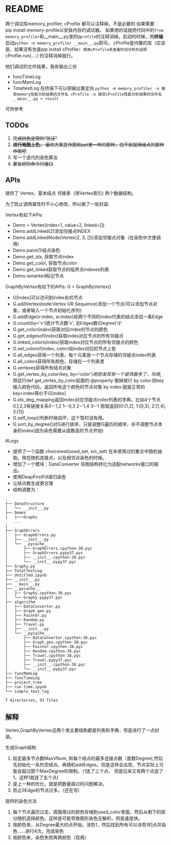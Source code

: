 # README


两个调试库memory_profiler, cProfile
都可以注释掉，不是必要的
如果需要：
pip install memory-profile以安装内存的调试器。
如果用的话就把代码中的`from memory_profiler`和__main__.py里的`@profile`的注释消掉。启动的时候，用**终端**启动`python -m memory_profiler __main__.py`即可。
cProfile是内置的库（应该是，如果没有也是pip install cProfile`)
使用cProfile来查看时间分析的话把`cProfile.run(....)`的注释消掉就行。

他们调试的文件结果，我有输出三份
* funcTimeLog
* funcMemLog
* TotaltestLog
在终端下可以把输出重定向
`python -m memory_profiler -o 接受memory性能分析结果的文件名 cProfile -o 接受cProfile性能分析结果的文件名 __main__.py > result`



可供参考

## TODOs
1. ~~完成四色定理的“验证”~~
2. ~~**进行地图上色**， 最优方案是作图和ppt里一样的那种，找不到就用结点的那种作图吧~~
3. 写一个迭代的染色算法
4. ~~更友好的命令行接口~~
## APIs

提供了
Vertex，基本结点
邻接表（用Vertex索引)
两个数据结构。

为了防止调用属性时不小心修改，所以做了一些封装:

Vertex有如下APIs:
* Demo = Vertex(index=1, value=2, linked=[])
* Demo.addLinked(2)添加邻接点INDEX
* Demo.addLinkedNode(Vertex(2, 3, []))添加邻接点对象（在染色中方便调用)
* Demo.paint(1)结点染色
* Demo.get\_idx, 获取节点index
* Demo.get\_color, 获取节点color
* Demo.get\_linked获取节点的临界点indexes列表
* Demo.ismarked标记节点

GraphByVertex有如下的APIs:
G = GraphByVertex()
* G[index]可以访问到index处的节点
* G.addVertex(node:Vertex OR Sequence)添加一个节点(可以添加节点对象，或者输入一个节点初始化序列)
* G.addEdge(v:index, w:index)给两个不同的index代表的结点添加一条Edge
* G.count(by='v')统计节点数'v', 总Edges数(Degree)'d'
* G.get\_color(index)获取对应index的节点的颜色
* G.get\_edgesof(index)获取index对应节点的所有邻接点
* G.linked\_colors(index)获取index对应节点的所有邻接点的颜色
* G.set\_colorof(index, color)给index对应的节点上色
* G.all_edges获得一个列表，每个元素是一个节点存储的邻接点index列表
* G.all_colors获得所有颜色，存储在一个列表里
* G.vertexes获得所有结点对象
* G.get_vertex_by_color(key, by='color')*刚刚发现有一个装饰器多了，勿用*, 把这行def get_vertex_by_color前面的·@property`删掉就行
by color:则key输入颜色代码，返回所有这个颜色的节点对象
by index:就是正常的key=index等价于G[index]
* G.idx_deg_mapping返回index对应邻接点index列表的字典，比如4个节点0,1,2,3有链接关系0--1,2  1--0,3   2--1,4  3--1
那就返回{0:[1,2], 1:[0,3], 2:[1,4], 3:[1]}
* G.self_loop()判断时候自环，这个暂时没有用。
* G.sort_by_degree()对G进行排序，只是调整G遍历的顺序，并不调整节点本身的index(因为染色需要从度数高的节点开始)

#Logs

* 提供了一个函数
choicerest(used\_set, src\_set)
在未使用过的集合中随机抽取。用在随机连接点，以及相邻点染色的时候。
* 增加了一个模块：DataConverter
将图结构转化为适配networkx接口的输出。
* 使用DeapFirstFill递归染色
* 让结点数生成更合理
* 结构调整为：
```shell
.
├── DataStructure
│   └── __init__.py
├── Demos
|	├───Graphs
.	...
|
├── GraphErrors
│   ├── GraphErrors.py
│   ├── __init__.py
│   └── __pycache__
│       ├── GraphErrors.cpython-38.pyc
│       ├── GraphErrors.pypy37.pyc
│       ├── __init__.cpython-38.pyc
│       └── __init__.pypy37.pyc
├── Graphy.py
├── TotalTestLog
├── Untitled.ipynb
├── __init__.py
├── __main__.py
├── __pycache__
│   ├── Graphy.cpython-38.pyc
│   └── Graphy.pypy37.pyc
├── algorithm
│   ├── DataConverter.py
│   ├── Graph_gen.py
│   ├── Painter.py
│   ├── Random.py
│   ├── Travel.py
│   ├── __init__.py
│   └── __pycache__
│       ├── DataConverter.cpython-38.pyc
│       ├── Graph_gen.cpython-38.pyc
│       ├── Painter.cpython-38.pyc
│       ├── Random.cpython-38.pyc
│       ├── Travel.cpython-38.pyc
│       ├── Travel.pypy37.pyc
│       ├── __init__.cpython-38.pyc
│       └── __init__.pypy37.pyc
├── funcMemLog
├── funcTimeLog
├── project_tree
├── run time.ipynb
└── simple_test_log

7 directories, 53 files

```

## 解释

Vertex,GraphByVertex这两个类主要结构都是列表和字典，但是进行了一点封装。

生成Graph结构
1. 给定最多节点数MaxVNum, 和每个结点的最多连接点数（度数Degree),然后先初始化一系列空结点。再随机addEdges。但是这样会出现，节点实际上可能会超过那个MaxDegree的限制。（1连了三个点， 但是后来又有两个点连了1，这样1就连了五个点)
2. 是上一种的优化，就是把数量超过的问题解决。
3. 防止0Edge的节点过多。（还在写)

提供的染色方法
1. 每个节点遍历过去，周围用过的颜色存储到used\_color里面，然后从剩下的部分随机选择颜色。这样是可能导致图形染色无解的，但是速度快。
2. 按颜色来，从Degree最大的点开始，涂色1，然后找到所有可以涂色1的点并染色……进行4次。完成染色
3. 按颜色来，染色失败再换颜色（现用）




